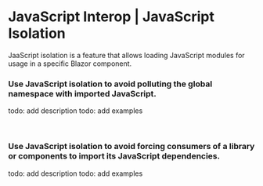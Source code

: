 # JavaScript Interop | JavaScript Isolation

 JaaScript isolation is a feature that allows loading JavaScript modules for usage in a specific Blazor component.
<br>


### Use JavaScript isolation to avoid polluting the global namespace with imported JavaScript.

todo: add description
todo: add examples

<br>


### Use JavaScript isolation to avoid forcing consumers of a library or components to import its JavaScript dependencies.

todo: add description
todo: add examples

<br>